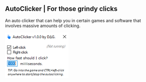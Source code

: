 ## AutoClicker | For those grindy clicks

An auto clicker that can help you in certain games and software that involves massive amounts of clicking.

![ui example](ui_example.png)